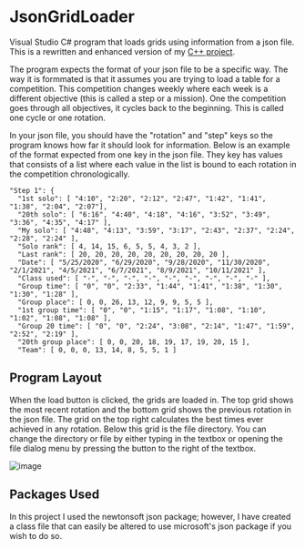 # JsonGridLoader
Visual Studio C# program that loads grids using information from a json file. This is a rewritten and enhanced version of my [C++ project](https://github.com/Kttra/VS_GridProject).

The program expects the format of your json file to be a specific way. The way it is formmated
is that it assumes you are trying to load a table for a competition. This competition changes weekly
where each week is a different objective (this is called a step or a mission). One the competition goes through
all objectives, it cycles back to the beginning. This is called one cycle or one rotation.

In your json file, you should have the "rotation" and "step" keys so the program knows how far it should
look for information. Below is an example of the format expected from one key in the json file. They key has values that consists of a list where each value in the list is bound to each rotation in the competition chronologically.

```
"Step 1": {
  "1st solo": [ "4:10", "2:20", "2:12", "2:47", "1:42", "1:41", "1:38", "2:04", "2:07"],
  "20th solo": [ "6:16", "4:40", "4:18", "4:16", "3:52", "3:49", "3:36", "4:35", "4:17" ],
  "My solo": [ "4:48", "4:13", "3:59", "3:17", "2:43", "2:37", "2:24", "2:28", "2:24" ],
  "Solo rank": [ 4, 14, 15, 6, 5, 5, 4, 3, 2 ],
  "Last rank": [ 20, 20, 20, 20, 20, 20, 20, 20, 20 ],
  "Date": [ "5/25/2020", "6/29/2020", "9/28/2020", "11/30/2020", "2/1/2021", "4/5/2021", "6/7/2021", "8/9/2021", "10/11/2021" ],
  "Class used": [ "-", "-", "-", "-", "-", "-", "-", "-", "-" ],
  "Group time": [ "0", "0", "2:33", "1:44", "1:41", "1:38", "1:30", "1:30", "1:28" ],
  "Group place": [ 0, 0, 26, 13, 12, 9, 9, 5, 5 ],
  "1st group time": [ "0", "0", "1:15", "1:17", "1:08", "1:10", "1:02", "1:08", "1:08" ],
  "Group 20 time": [ "0", "0", "2:24", "3:08", "2:14", "1:47", "1:59", "2:52", "2:19" ],
  "20th group place": [ 0, 0, 20, 18, 19, 17, 19, 20, 15 ],
  "Team": [ 0, 0, 0, 13, 14, 8, 5, 5, 1 ]
```
**Program Layout**
-----------------------------------
When the load button is clicked, the grids are loaded in. The top grid shows the most recent rotation and the bottom grid shows the previous rotation in the json file. The grid on the top right calculates the best times ever achieved in any rotation. Below this grid is the file directory. You can change the directory or file by either typing in the textbox or opening the file dialog menu by pressing the button to the right of the textbox.

![image](https://user-images.githubusercontent.com/100814612/162642344-51799780-580b-485f-bdf8-bc98970f8ff8.png)

**Packages Used**
-----------------------------------
In this project I used the newtonsoft json package; however, I have created a class file that can easily be altered to use microsoft's json package if you wish to do so.
